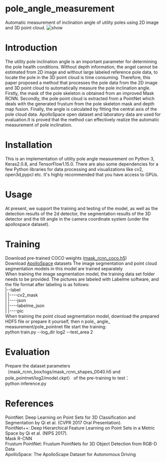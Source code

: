 # pole_angle_measurement
Automatic measurement of inclination angle of utility poles using 2D image and 3D point cloud.
![show](https://user-images.githubusercontent.com/87463009/214590473-7c317338-13c2-49f3-b85b-d7b5ac819b88.jpg)



# Introduction
The utility pole inclination angle is an important parameter for determining the pole health conditions. Without depth information, the angel cannot be estimated from 2D image and without large labeled reference pole data, to locate the pole in the 3D point cloud is time consuming. Therefore, this paper proposed a method that processes the pole data from the 2D image and 3D point cloud to automatically measure the pole inclination angle. Firstly, the mask of the pole skeleton is obtained from an improved Mask RCNN. Secondly, the pole point cloud is extracted from a PointNet which deals with the generated frustum from the pole skeleton mask and depth map fusion. Finally, the angle is calculated by fitting the central axis of the pole cloud data. ApolloSpace open dataset and laboratory data are used for evaluation.It is proved that the method can effectively realize the automatic measurement of pole inclination.
# Installation
This is an implementation of utility pole angle measurement on Python 3, Keras2.0.8, and TensorFlow1.15.0. There are also some dependencies for a few Python libraries for data processing and visualizations like cv2, open3d,pypcl etc. It's highly recommended that you have access to GPUs.
# Usage
At present, we support the training and testing of the model, as well as the detection results of the 2d detector, the segmentation results of the 3D detector and the tilt angle in the camera coordinate system (under the apollospace dataset).
# Training
Download pre-trained COCO weights ([mask_rcnn_coco.h5](https://github.com/matterport/Mask_RCNN/releases))  
Download [ApolloSpace](https://apolloscape.auto/) datasets
The image segmentation and point cloud segmentation models in this model are trained separately  
When training the image segmentation model, the training data set folder needs to be provided. The pictures are labeled with Labelme software, and the file format after labeling is as follows:  
|--label  
|    |----cv2_mask  
|    |----json  
|    |----labelme_json  
|    |----pic  
When training the point cloud segmentation model, download the prepared HDF5 file or prepare it yourself, then n pole_ angle_ measurement/pole_pointnet file start the training:  
     python train.py --log_dir log2 --test_area 2

# Evaluation
Prepare the dataset parameters（mask_rcnn_box/logs/mask_rcnn_shapes_0040.h5 and pole_pointnet/log2/model.ckpt） of the pre-training to test：  
     python inference.py  
# References
PointNet: Deep Learning on Point Sets for 3D Classification and Segmentation by Qi et al. (CVPR 2017 Oral Presentation).   
PointNet++: Deep Hierarchical Feature Learning on Point Sets in a Metric Space by Qi et al. (NIPS 2017).   
Mask R-CNN  
Frustum PointNet: Frustum PointNets for 3D Object Detection from RGB-D Data  
ApolloSpace: The ApolloScape Dataset for Autonomous Driving



